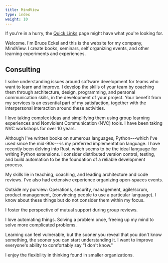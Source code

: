 ```yaml
---
title: MindView
type: index
weight: 10
---
```


If you're in a hurry, the [Quick Links](/quicklinks) page might have what you're looking for.

Welcome. I'm Bruce Eckel and this is the website for my company, MindView. I
create books, seminars, self organizing events, and other learning experiments
and experiences.

## Consulting

I solve understanding issues around software development for teams who want to learn and improve.
I develop the skills of your team by coaching them through architecture, design, programming, and personal communication skills, in the development of your project.
Your benefit from my services is an essential part of my satisfaction, together with the interpersonal interaction around these activities.

I love taking complex ideas and simplifying them using group learning experiences and Nonviolent Communication (NVC) tools. I have been taking NVC workshops for over 10 years.

Although I've written books on numerous languages, Python---which I've used since the mid-90s---is my preferred implementation language. 
I have recently been delving into Rust, which seems to be the ideal language for writing Python extensions. I consider distributed version control, testing, and build automation to be the foundation of a reliable development process.

My skills lie in teaching, coaching, and leading architecture and code reviews. I've also had extensive experience organizing open-spaces events.

Outside my purview: Operations, security, management, agile/scrum, product management, (convincing people to use a particular language). I know about these things but do not consider them within my focus.



I foster the perspective of mutual support during group reviews.

I love automating things. Solving a problem once, freeing up my mind to solve more complicated problems.

Learning can feel vulnerable, but the sooner you reveal that you don't know something, the sooner you can start understanding it. I want to improve everyone's ability to comfortably say "I don't know." 

I enjoy the flexibility in thinking found in smaller organizations.

